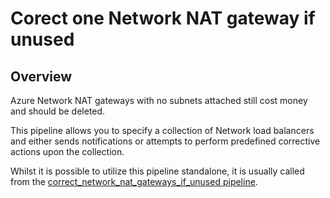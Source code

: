 # Corect one Network NAT gateway if unused

## Overview

Azure Network NAT gateways with no subnets attached still cost money and should be deleted.

This pipeline allows you to specify a collection of Network load balancers and either sends notifications or attempts to perform predefined corrective actions upon the collection.

Whilst it is possible to utilize this pipeline standalone, it is usually called from the [correct_network_nat_gateways_if_unused pipeline](https://hub.flowpipe.io/mods/turbot/azure_thrifty/pipelines/azure_thrifty.pipeline.correct_network_nat_gateways_if_unused).